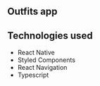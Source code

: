 ## Outfits app

## Technologies used

- React Native
- Styled Components
- React Navigation
- Typescript
